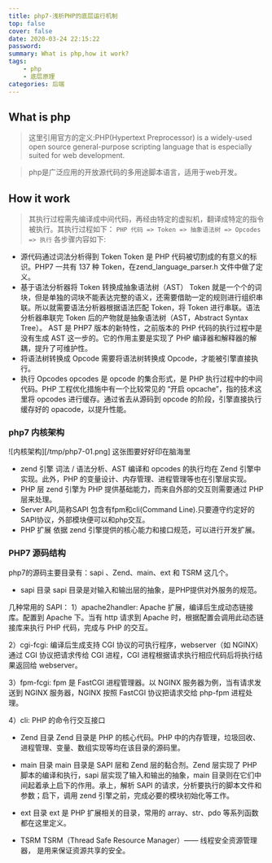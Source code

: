 ```yaml
---
title: php7-浅析PHP的底层运行机制
top: false
cover: false
date: 2020-03-24 22:15:22
password:
summary: What is php,how it work?
tags:
    - php
    - 底层原理
categories: 后端
---
```


## What is php
> 这里引用官方的定义:PHP(Hypertext Preprocessor) is a widely-used open source general-purpose scripting language that is especially suited for web development.

> php是广泛应用的开放源代码的多用途脚本语言，适用于web开发。

## How it work
> 其执行过程需先编译成中间代码，再经由特定的虚拟机，翻译成特定的指令被执行。其执行过程如下：
`PHP 代码 => Token => 抽象语法树 => Opcodes => 执行`
各步骤内容如下:
* 源代码通过词法分析得到 Token
Token 是 PHP 代码被切割成的有意义的标识。PHP7 一共有 137 种 Token，在zend_language_parser.h 文件中做了定义。
* 基于语法分析器将 Token 转换成抽象语法树（AST）
Token 就是一个个的词块，但是单独的词块不能表达完整的语义，还需要借助一定的规则进行组织串联。所以就需要语法分析器根据语法匹配 Token，将 Token 进行串联。语法分析器串联完 Token 后的产物就是抽象语法树（AST，Abstract Syntax Tree）。
AST 是 PHP7 版本的新特性，之前版本的 PHP 代码的执行过程中是没有生成 AST 这一步的。它的作用主要是实现了 PHP 编译器和解释器的解耦，提升了可维护性。
* 将语法树转换成 Opcode
需要将语法树转换成 Opcode，才能被引擎直接执行。
* 执行 Opcodes
opcodes 是 opcode 的集合形式，是 PHP 执行过程中的中间代码。PHP 工程优化措施中有一个比较常见的 “开启 opcache”，指的技术这里将 opcodes 进行缓存。通过省去从源码到 opcode 的阶段，引擎直接执行缓存好的 opacode，以提升性能。

### php7 内核架构
![内核架构][/tmp/php7-01.png]
这张图要好好印在脑海里

* zend 引擎
词法 / 语法分析、AST 编译和 opcodes 的执行均在 Zend 引擎中实现。此外，PHP 的变量设计、内存管理、进程管理等也在引擎层实现。
* PHP 层
zend 引擎为 PHP 提供基础能力，而来自外部的交互则需要通过 PHP 层来处理。
* Server API,简称SAPI
包含有fpm和cli(Command Line).只要遵守约定好的SAPI协议，外部模块便可以和php交互。
* PHP 扩展
依据 zend 引擎提供的核心能力和接口规范，可以进行开发扩展。

### PHP7 源码结构
php7的源码主要目录有：sapi 、Zend、main、ext 和 TSRM 这几个。
* sapi 目录
sapi 目录是对输入和输出层的抽象，是PHP提供对外服务的规范。

几种常用的 SAPI：
1）apache2handler: Apache 扩展，编译后生成动态链接库。配置到 Apache 下。当有 http 请求到 Apache 时，根据配置会调用此动态链接库来执行 PHP 代码，完成与 PHP 的交互。

2）cgi-fcgi: 编译后生成支持 CGI 协议的可执行程序，webserver（如 NGINX）通过 CGI 协议把请求传给 CGI 进程，CGI 进程根据请求执行相应代码后将执行结果返回给 webserver。

3）fpm-fcgi: fpm 是 FastCGI 进程管理器。以 NGINX 服务器为例，当有请求发送到 NGINX 服务器，NGINX 按照 FastCGI 协议把请求交给 php-fpm 进程处理。

4）cli: PHP 的命令行交互接口

* Zend 目录
Zend 目录是 PHP 的核心代码。PHP 中的内存管理，垃圾回收、进程管理、变量、数组实现等均在该目录的源码里。

* main 目录
main 目录是 SAPI 层和 Zend 层的黏合剂。Zend 层实现了 PHP 脚本的编译和执行，sapi 层实现了输入和输出的抽象，main 目录则在它们中间起着承上启下的作用。承上，解析 SAPI 的请求，分析要执行的脚本文件和参数；启下，调用 zend 引擎之前，完成必要的模块初始化等工作。

* ext 目录
ext 是 PHP 扩展相关的目录，常用的 array、str、pdo 等系列函数都在这里定义。

* TSRM
TSRM（Thread Safe Resource Manager）—— 线程安全资源管理器， 是用来保证资源共享的安全。


